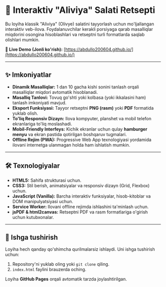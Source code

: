 # 🥗 Interaktiv "Aliviya" Salati Retsepti

Bu loyiha klassik "Aliviya" (Olivye) salatini tayyorlash uchun mo'ljallangan interaktiv veb-ilova. Foydalanuvchilar kerakli porsiyaga qarab masalliqlar miqdorini osongina hisoblashlari va retseptni turli formatlarda saqlab olishlari mumkin.

**🚀 Live Demo (Jonli ko'rish):** [https://abdullo200604.github.io/](https://abdullo200604.github.io/)

---

## ✨ Imkoniyatlar

- **Dinamik Masalliqlar:** 1 dan 10 gacha kishi sonini tanlash orqali masalliqlar miqdori avtomatik hisoblanadi.
- **Masalliq Tanlovi:** Tovuq go'shti yoki kolbasa (yoki ikkalasini ham) tanlash imkoniyati mavjud.
- **Eksport Funksiyasi:** Tayyor retseptni **PNG (rasm)** yoki **PDF** formatida yuklab olish.
- **To'liq Responsiv Dizayn:** Ilova kompyuter, planshet va mobil telefon ekranlariga to'liq moslashadi.
- **Mobil-Friendly Interfeys:** Kichik ekranlar uchun qulay **hamburger menyu** va ekran pastida qotirilgan boshqaruv tugmalari.
- **Offline Rejim (PWA):** Progressive Web App texnologiyasi yordamida ilovani internetga ulanmagan holda ham ishlatish mumkin.

---

## 🛠️ Texnologiyalar

- **HTML5:** Sahifa strukturasi uchun.
- **CSS3:** Stil berish, animatsiyalar va responsiv dizayn (Grid, Flexbox) uchun.
- **JavaScript (Vanilla):** Barcha interaktiv funksiyalar, hisob-kitoblar va DOM manipulyatsiyasi uchun.
- **Service Worker:** Ilovani offline rejimda ishlashini ta'minlash uchun.
- **jsPDF & html2canvas:** Retseptni PDF va rasm formatlariga o'girish uchun kutubxonalar.

---

## 🚀 Ishga tushirish

Loyiha hech qanday qo'shimcha qurilmalarsiz ishlaydi. Uni ishga tushirish uchun:

1. Repository'ni yuklab oling yoki `git clone` qiling.
2. `index.html` faylini brauzerda oching.

Loyiha **GitHub Pages** orqali avtomatik tarzda joylashtirilgan.
